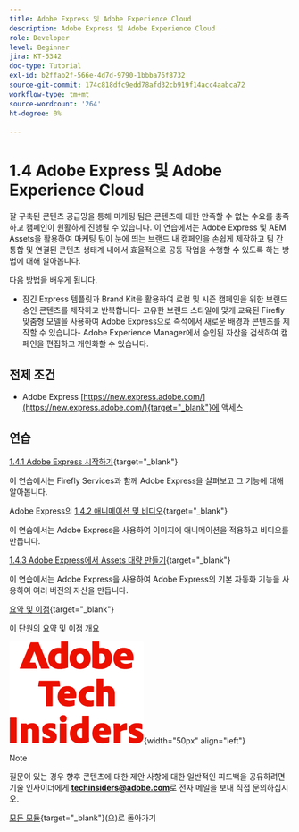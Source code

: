 ```yaml
---
title: Adobe Express 및 Adobe Experience Cloud
description: Adobe Express 및 Adobe Experience Cloud
role: Developer
level: Beginner
jira: KT-5342
doc-type: Tutorial
exl-id: b2ffab2f-566e-4d7d-9790-1bbba76f8732
source-git-commit: 174c818dfc9edd78afd32cb919f14acc4aabca72
workflow-type: tm+mt
source-wordcount: '264'
ht-degree: 0%

---
```


# 1.4 Adobe Express 및 Adobe Experience Cloud

잘 구축된 콘텐츠 공급망을 통해 마케팅 팀은 콘텐츠에 대한 만족할 수 없는 수요를 충족하고 캠페인이 원활하게 진행될 수 있습니다. 이 연습에서는 Adobe Express 및 AEM Assets을 활용하여 마케팅 팀이 눈에 띄는 브랜드 내 캠페인을 손쉽게 제작하고 팀 간 통합 및 연결된 콘텐츠 생태계 내에서 효율적으로 공동 작업을 수행할 수 있도록 하는 방법에 대해 알아봅니다.

다음 방법을 배우게 됩니다.

- 잠긴 Express 템플릿과 Brand Kit을 활용하여 로컬 및 시즌 캠페인을 위한 브랜드 승인 콘텐츠를 제작하고 반복합니다- 고유한 브랜드 스타일에 맞게 교육된 Firefly 맞춤형 모델을 사용하여 Adobe Express으로 즉석에서 새로운 배경과 콘텐츠를 제작할 수 있습니다- Adobe Experience Manager에서 승인된 자산을 검색하여 캠페인을 편집하고 개인화할 수 있습니다.

## 전제 조건

- Adobe Express [https://new.express.adobe.com/](https://new.express.adobe.com/){target="_blank"}에 액세스

## 연습

[1.4.1 Adobe Express 시작하기](./ex1.md){target="_blank"}

이 연습에서는 Firefly Services과 함께 Adobe Express을 살펴보고 그 기능에 대해 알아봅니다.

Adobe Express의 [1.4.2 애니메이션 및 비디오](./ex2.md){target="_blank"}

이 연습에서는 Adobe Express을 사용하여 이미지에 애니메이션을 적용하고 비디오를 만듭니다.

[1.4.3 Adobe Express에서 Assets 대량 만들기](./ex3.md){target="_blank"}

이 연습에서는 Adobe Express을 사용하여 Adobe Express의 기본 자동화 기능을 사용하여 여러 버전의 자산을 만듭니다.

[요약 및 이점](./summary.md){target="_blank"}

이 단원의 요약 및 이점 개요

![기술 내부자](./../../../assets/images/techinsiders.png){width="50px" align="left"}

>[!NOTE]
>
>질문이 있는 경우 향후 콘텐츠에 대한 제안 사항에 대한 일반적인 피드백을 공유하려면 기술 인사이더에게 **techinsiders@adobe.com**&#x200B;로 전자 메일을 보내 직접 문의하십시오.

[모든 모듈](../../../overview.md){target="_blank"}(으)로 돌아가기
